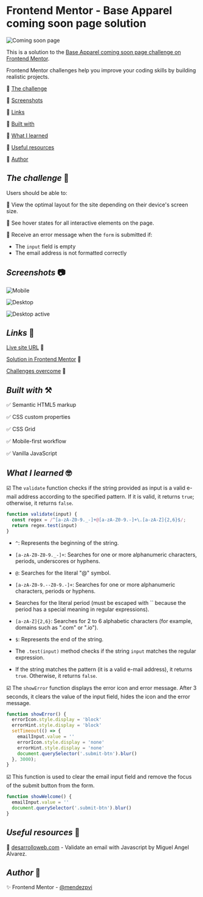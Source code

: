 # Frontend Mentor - Base Apparel coming soon page solution

![Coming soon page](./assets/video/sample.gif)

This is a solution to the [Base Apparel coming soon page challenge on Frontend Mentor](https://www.frontendmentor.io/challenges/base-apparel-coming-soon-page-5d46b47f8db8a7063f9331a0).

Frontend Mentor challenges help you improve your coding skills by building realistic projects.

🔳 [The challenge](#the-challenge-muscle)

🔳 [Screenshots](#screenshots-camera)

🔳 [Links](#links-link)

🔳 [Built with](#built-with-hammer_and_pick)

🔳 [What I learned](#what-i-learned-nerd_face)

🔳 [Useful resources](#useful-resources-memo)

🔳 [Author](#author-beginner)


## *The challenge* :muscle:

Users should be able to:

🎯 View the optimal layout for the site depending on their device's screen size.

🎯 See hover states for all interactive elements on the page.

🎯 Receive an error message when the `form` is submitted if:
  - The `input` field is empty
  - The email address is not formatted correctly

## *Screenshots* :camera:

![Mobile](./assets/screenshots/mobile.avif)

![Desktop](./assets/screenshots/desktop.avif)

![Desktop active](./assets/screenshots/desktop-active.avif)

## *Links* :link:

[Live site URL](https://mendezpvi.github.io/fem-comming-soon-page/) 👀

[Solution in Frontend Mentor](https://www.frontendmentor.io/solutions/base-apparel-coming-soon-page-KaXwsB5c9n) 👀

[Challenges overcome](https://github.com/mendezpvi/frontend-mentor-challenges) 👀

## *Built with* :hammer_and_pick:

✅ Semantic HTML5 markup

✅ CSS custom properties

✅ CSS Grid

✅ Mobile-first workflow

✅ Vanilla JavaScript

## *What I learned* :nerd_face:

☑️ The `validate` function checks if the string provided as input is a valid e-mail address according to the specified pattern. If it is valid, it returns `true`; otherwise, it returns `false`. 
```js
function validate(input) {
  const regex = /^[a-zA-Z0-9._-]+@[a-zA-Z0-9.-]+\.[a-zA-Z]{2,6}$/;
  return regex.test(input)
}
```

- `^`: Represents the beginning of the string.
- `[a-zA-Z0-Z0-9._-]+`: Searches for one or more alphanumeric characters, periods, underscores or hyphens.
- `@`: Searches for the literal "@" symbol.
- `[a-zA-Z0-9.--Z0-9.-]+`: Searches for one or more alphanumeric characters, periods or hyphens.
- Searches for the literal period (must be escaped with `` because the period has a special meaning in regular expressions).
- `[a-zA-Z]{2,6}`: Searches for 2 to 6 alphabetic characters (for example, domains such as ".com" or ".io").
- `$`: Represents the end of the string.

- The `.test(input)` method checks if the string `input` matches the regular expression.
- If the string matches the pattern (it is a valid e-mail address), it returns `true`. Otherwise, it returns `false`.

☑️ The `showError` function displays the error icon and error message. After 3 seconds, it clears the value of the input field, hides the icon and the error message.

```js
function showError() {
  errorIcon.style.display = 'block'
  errorHint.style.display = 'block'
  setTimeout(() => {
    emailInput.value = ''
    errorIcon.style.display = 'none'
    errorHint.style.display = 'none'
    document.querySelector('.submit-btn').blur()
  }, 3000);
}
```

☑️ This function is used to clear the email input field and remove the focus of the submit button from the form.
```js
function showWelcome() {
  emailInput.value = ''
  document.querySelector('.submit-btn').blur()
}
```

## *Useful resources* :memo:

🎁 [desarrolloweb.com](https://desarrolloweb.com/articulos/validar-email-javascript) - Validate an email with Javascript by Miguel Angel Alvarez.

## *Author* :beginner:

✨ Frontend Mentor - [@mendezpvi](https://www.frontendmentor.io/profile/mendezpvi)
